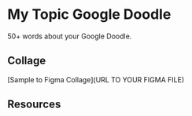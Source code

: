 # My Topic Google Doodle

50+ words about your Google Doodle.

## Collage

[Sample to Figma Collage](URL TO YOUR FIGMA FILE)

## Resources
